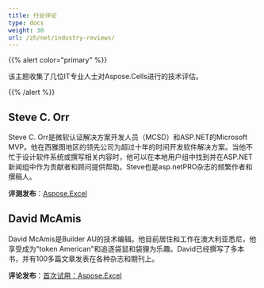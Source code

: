 ```yaml
---
title: 行业评论
type: docs
weight: 30
url: /zh/net/industry-reviews/
---
```


{{% alert color="primary" %}} 

该主题收集了几位IT专业人士对Aspose.Cells进行的技术评估。

{{% /alert %}} 
## **Steve C. Orr**
Steve C. Orr是微软认证解决方案开发人员（MCSD）和ASP.NET的Microsoft MVP。他在西雅图地区的领先公司为超过十年的时间开发软件解决方案。当他不忙于设计软件系统或撰写相关内容时，他可以在本地用户组中找到并在ASP.NET新闻组中作为贡献者和顾问提供帮助。Steve也是asp.netPRO杂志的频繁作者和撰稿人。

**评测发布**：[Aspose.Excel](https://www.itprotoday.com/development-techniques-and-management/asposeexcel)
## **David McAmis**
David McAmis是Builder AU的技术编辑。他目前居住和工作在澳大利亚悉尼，他享受成为"token American"和追逐袋鼠和袋狸为乐趣。David已经撰写了多本书，并有100多篇文章发表在各种杂志和期刊上。

**评论发布**：[首次试用：Aspose.Excel](https://www.zdnet.com/article/first-look-aspose-excel/)
